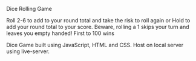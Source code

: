 Dice Rolling Game

Roll 2-6 to add to your round total and take the risk to roll again or Hold to add your round total to your score.
Beware, rolling a 1 skips your turn and leaves you empty handed!
First to 100 wins

Dice Game built using JavaScript, HTML and CSS. Host on local server using live-server.
